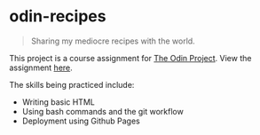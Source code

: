 # odin-recipes
> Sharing my mediocre recipes with the world.


This project is a course assignment for <a href="https://www.theodinproject.com/paths/foundations/courses/foundations">The Odin Project</a>. View the assignment <a href="https://www.theodinproject.com/lessons/foundations-recipes">here</a>.

The skills being practiced include:
- Writing basic HTML
- Using bash commands and the git workflow
- Deployment using Github Pages